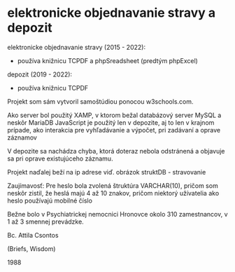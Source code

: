 # elektronicke objednavanie stravy a depozit


elektronicke objednavanie stravy (2015 - 2022):

 - používa knižnicu TCPDF a phpSreadsheet (predtým phpExcel)


depozit (2019 - 2022):

 - používa knižnicu TCPDF



Projekt som sám vytvoril samoštúdiou ponocou w3schools.com.

Ako server bol použitý XAMP, v ktorom bežal databázový server MySQL a neskôr MariaDB
JavaScript je použitý len v depozite, aj to len v krajnom prípade, ako interakcia pre vyhľadávanie a výpočet, pri zadávaní a oprave záznamov


V depozite sa nachádza chyba, ktorá doteraz nebola odstránená a objavuje sa pri oprave existujúceho záznamu.



Projekt naďalej beží na ip adrese viď. obrázok struktDB - stravovanie

Zaujímavosť: Pre heslo bola zvolená štruktúra VARCHAR(10), pričom som neskôr zistil, že heslá majú 4 až 10 znakov, pričom niektorý užívatelia ako heslo používajú mobilné číslo


Bežne bolo v Psychiatrickej nemocnici Hronovce okolo 310 zamestnancov, v 1 až 3 smennej prevádzke.





Bc. Attila Csontos

(Briefs, Wisdom)

1988
